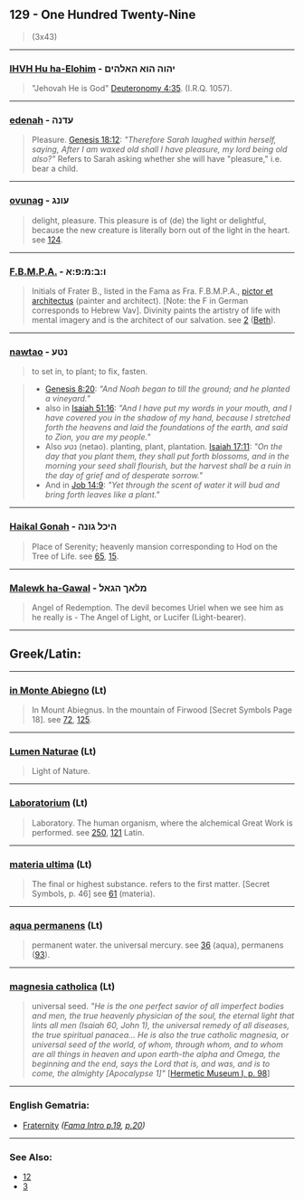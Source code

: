 ## 129 - One Hundred Twenty-Nine
> (3x43)

---

### [IHVH Hu ha-Elohim](/keys/IHVH.HVA.HALHIM) - יהוה הוא האלהים
> "Jehovah He is God" [Deuteronomy 4:35](http://biblehub.com/deuteronomy/4-35.htm). (I.R.Q. 1057).

---

### [edenah](/keys/ODNH) - עדנה
> Pleasure. [Genesis 18:12](http://biblehub.com/genesis/18-12.htm): *"Therefore Sarah laughed within herself, saying, After I am waxed old shall I have pleasure, my lord being old also?"* Refers to Sarah asking whether she will have "pleasure," i.e. bear a child.

---

### [ovunag](/keys/OVNG) - עונג
> delight, pleasure. This pleasure is of (de) the light or delightful, because the new creature is literally born out of the light in the heart. see [124](124).

---

### [F.B.M.P.A.](/keys/VBMPA) - ו:ב:מ:פ:א
> Initials of Frater B., listed in the Fama as Fra. F.B.M.P.A., [pictor et architectus](/latin?word=pictor+et+architectus) (painter and architect). [Note: the F in German corresponds to Hebrew Vav]. Divinity paints the artistry of life with mental imagery and is the architect of our salvation. see [2](2) ([Beth](/keys/B)).

---

### [nawtao](/keys/NTO) - נטע
> to set in, to plant; to fix, fasten.

> - [Genesis 8:20](http://biblehub.com/genesis/8-20.htm): *"And Noah began to till the ground; and he planted a vineyard."*
> -  also in [Isaiah 51:16](http://biblehub.com/isaiah/51-16.htm): *"And I have put my words in your mouth, and I have covered you in the shadow of my hand, because I stretched forth the heavens and laid the foundations of the earth, and said to Zion, you are my people."*
> -  Also נטע (netao). planting, plant, plantation. [Isaiah 17:11](http://biblehub.com/isaiah/17-11.htm): *"On the day that you plant them, they shall put forth blossoms, and in the morning your seed shall flourish, but the harvest shall be a ruin in the day of grief and of desperate sorrow."*
> -  And in [Job 14:9](http://biblehub.com/job/14-9.htm): *"Yet through the scent of water it will bud and bring forth leaves like a plant."*

---

### [Haikal Gonah](/keys/HIKL.GVNH) - היכל גונה
> Place of Serenity; heavenly mansion corresponding to Hod on the Tree of Life. see [65](65), [15](15).

---

### [Malewk ha-Gawal](/keys/MLAK.HGAL) - מלאך הגאל
> Angel of Redemption. The devil becomes Uriel when we see him as he really is - The Angel of Light, or Lucifer (Light-bearer).

---

## Greek/Latin:

---

### [in Monte Abiegno](/latin?word=in+monte+abiegno) (Lt)
> In Mount Abiegnus. In the mountain of Firwood [Secret Symbols Page 18]. see [72](72), [125](125).

---

### [Lumen Naturae](/latin?word=Lumen+Naturae) (Lt)
> Light of Nature.

---

### [Laboratorium](/latin?word=Laboratorium) (Lt)
> Laboratory. The human organism, where the alchemical Great Work is performed. see [250](250), [121](121) Latin.

---

### [materia ultima](/latin?word=materia+ultima) (Lt)
> The final or highest substance. refers to the first matter. [Secret Symbols, p. 46] see [61](61) (materia).

---

### [aqua permanens](/latin?word=aqua+permanens) (Lt)
> permanent water. the universal mercury. see [36](36) (aqua), permanens ([93](93)).

---

### [magnesia catholica](/latin?word=magnesia+catholica) (Lt)
> universal seed. *"He is the one perfect savior of all imperfect bodies and men, the true heavenly physician of the soul, the eternal light that lints all men (Isaiah 60, John 1), the universal remedy of all diseases, the true spiritual panacea... He is also the true catholic magnesia, or universal seed of the world, of whom, through whom, and to whom are all things in heaven and upon earth-the alpha and Omega, the beginning and the end, says the Lord that is, and was, and is to come, the almighty [Apocalypse 1]"* [[Hermetic Museum I, p. 98](https://archive.org/stream/b24927363_0001#page/98)]

---

### English Gematria:

- [Fraternity](/english?word=Fraternity) *([Fama Intro p.19](https://archive.org/stream/fameconfessionof00vaug#page/n19), [p.20](https://archive.org/stream/fameconfessionof00vaug#page/n20))*

---

### See Also:

- [12](12)
- [3](3)

